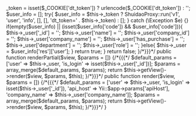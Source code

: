 <?php
namespace mobile\controllers;

use Yii;
use yii\web\Controller;
use yii\filters\VerbFilter;
use yii\filters\AccessControl;
use vendor_libs\proxy\ShuidaoProxy;

/**
 * Base controller
 */
class BaseController extends Controller
{
    public $_user = array();
    public $_token = '';

    /**
     * @inheritdoc
     */
    public function behaviors()
    {/*{{{*/
        return [
        ];
    }/*}}}*/

    /**
     * @inheritdoc
     */
    public function actions()
    {/*{{{*/
        return [
        ];
    }/*}}}*/

    /**
     * @inheritdoc
     */
    public function beforeAction($action)
    {/*{{{*/
        if (parent::beforeAction($action)) {
            $this->_token = isset($_COOKIE['dt_token']) ? urlencode($_COOKIE['dt_token']) : '';
            $user_info = [];

            try{
                $user_info = $this->_token
                    ? ShuidaoProxy::run('v1', 'user', 'info', [], [], 'dt_token=' . $this->_token)
                    : [];
            } catch (\Exception $e) {}

            if(empty($user_info) || (isset($user_info['code']) && $user_info['code'])){
                $this->_user['_id'] = '';
                $this->_user['name'] = '';
                $this->_user['company_id'] = '';
                $this->_user['company_name'] = '';
                $this->_user['has_purchase'] = '';
                $this->_user['department'] = '';
                $this->_user['role'] = '';
            }else{
                $this->_user = $user_info['res']['user'];
            }

            return true;
        }

        return false;
    }/*}}}*/

    public function renderPartial($view, $params = [])
    {/*{{{*/
        $default_params = ['user' => $this->_user, 'is_login' => isset($this->_user['_id'])];
        $params = array_merge($default_params, $params);
        return $this->getView()->render($view, $params, $this);
    }/*}}}*/

    public function render($view, $params = [])
    {/*{{{*/
        $default_params = ['user' => $this->_user, 'is_login' => isset($this->_user['_id']), 'api_host' => Yii::$app->params['apiHost'], 'company_name' => $this->_user['company_name']];
        $params = array_merge($default_params, $params);
        return $this->getView()->render($view, $params, $this);
    }/*}}}*/

}
